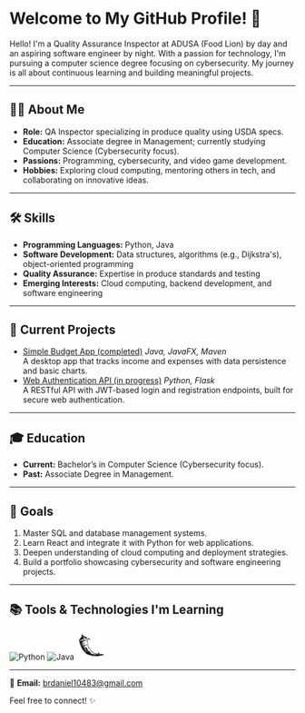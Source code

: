 # Welcome to My GitHub Profile! 🌟  

Hello! I'm a Quality Assurance Inspector at ADUSA (Food Lion) by day and an aspiring software engineer by night. With a passion for technology, I'm pursuing a computer science degree focusing on cybersecurity. My journey is all about continuous learning and building meaningful projects.  

---

## 👨‍💻 **About Me**  
- **Role:** QA Inspector specializing in produce quality using USDA specs.  
- **Education:** Associate degree in Management; currently studying Computer Science (Cybersecurity focus).  
- **Passions:** Programming, cybersecurity, and video game development.  
- **Hobbies:** Exploring cloud computing, mentoring others in tech, and collaborating on innovative ideas.  

---

## 🛠️ **Skills**  
- **Programming Languages:** Python, Java  
- **Software Development:** Data structures, algorithms (e.g., Dijkstra's), object-oriented programming  
- **Quality Assurance:** Expertise in produce standards and testing  
- **Emerging Interests:** Cloud computing, backend development, and software engineering  

---

## 🚀 **Current Projects**  
- [Simple Budget App (completed)](https://github.com/BRobDan/budget-project) *Java, JavaFX, Maven*  
  A desktop app that tracks income and expenses with data persistence and basic charts.
- [Web Authentication API (in progress)](https://github.com/BRobDan/web_authenticator) *Python, Flask*  
  A RESTful API with JWT-based login and registration endpoints, built for secure web authentication.

---

## 🎓 **Education**  
- **Current:** Bachelor’s in Computer Science (Cybersecurity focus).  
- **Past:** Associate Degree in Management.  

---

## 🥅 **Goals**  
1. Master SQL and database management systems.  
2. Learn React and integrate it with Python for web applications.  
3. Deepen understanding of cloud computing and deployment strategies.  
4. Build a portfolio showcasing cybersecurity and software engineering projects.  

---

## 📚 **Tools & Technologies I'm Learning**  
<p>
  <img src="https://cdn.jsdelivr.net/gh/devicons/devicon/icons/python/python-original.svg" alt="Python" width="50" height="50" /> <img src="https://cdn.jsdelivr.net/gh/devicons/devicon/icons/java/java-original.svg" alt="Java" width="50" height="50" /> <img src="https://raw.githubusercontent.com/devicons/devicon/6910f0503efdd315c8f9b858234310c06e04d9c0/icons/flask/flask-original.svg" alt="Flask" width="50" height="50" />
</p>

---

📧 **Email:** [brdaniel10483@gmail.com](mailto:brdaniel10483@gmail.com)

Feel free to connect! ✨  
